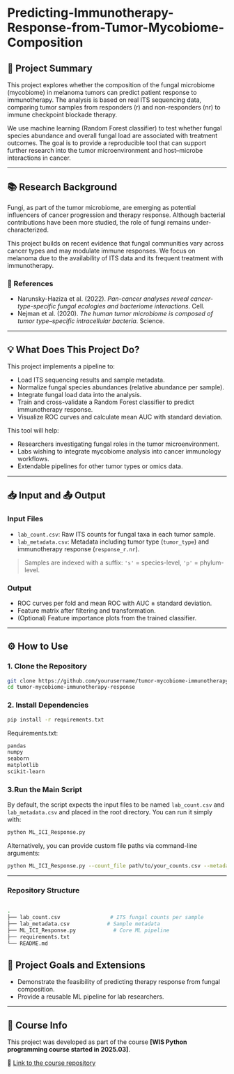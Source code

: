# Predicting-Immunotherapy-Response-from-Tumor-Mycobiome-Composition

## 🧪 Project Summary

This project explores whether the composition of the fungal microbiome (mycobiome) in melanoma tumors can predict patient response to immunotherapy. The analysis is based on real ITS sequencing data, comparing tumor samples from responders (r) and non-responders (nr) to immune checkpoint blockade therapy.

We use machine learning (Random Forest classifier) to test whether fungal species abundance and overall fungal load are associated with treatment outcomes. The goal is to provide a reproducible tool that can support further research into the tumor microenvironment and host–microbe interactions in cancer.

---

## 📚 Research Background

Fungi, as part of the tumor microbiome, are emerging as potential influencers of cancer progression and therapy response. Although bacterial contributions have been more studied, the role of fungi remains under-characterized.

This project builds on recent evidence that fungal communities vary across cancer types and may modulate immune responses. We focus on melanoma due to the availability of ITS data and its frequent treatment with immunotherapy.

### 🔗 References

- Narunsky-Haziza et al. (2022). *Pan-cancer analyses reveal cancer-type-specific fungal ecologies and bacteriome interactions*. Cell.  
- Nejman et al. (2020). *The human tumor microbiome is composed of tumor type–specific intracellular bacteria*. Science.

---

## 💡 What Does This Project Do?

This project implements a pipeline to:

- Load ITS sequencing results and sample metadata.
- Normalize fungal species abundances (relative abundance per sample).
- Integrate fungal load data into the analysis.
- Train and cross-validate a Random Forest classifier to predict immunotherapy response.
- Visualize ROC curves and calculate mean AUC with standard deviation.

This tool will help:

- Researchers investigating fungal roles in the tumor microenvironment.
- Labs wishing to integrate mycobiome analysis into cancer immunology workflows.
- Extendable pipelines for other tumor types or omics data.

---

## 📥 Input and 📤 Output

### Input Files

- `lab_count.csv`: Raw ITS counts for fungal taxa in each tumor sample.
- `lab_metadata.csv`: Metadata including tumor type (`tumor_type`) and immunotherapy response (`response_r.nr`).

> Samples are indexed with a suffix: `'s'` = species-level, `'p'` = phylum-level.

### Output

- ROC curves per fold and mean ROC with AUC ± standard deviation.
- Feature matrix after filtering and transformation.
- (Optional) Feature importance plots from the trained classifier.

---

## ⚙️ How to Use

### 1. Clone the Repository

```bash
git clone https://github.com/yourusername/tumor-mycobiome-immunotherapy-response.git
cd tumor-mycobiome-immunotherapy-response
```
### 2. Install Dependencies

```bash
pip install -r requirements.txt
```

Requirements.txt:
```txt
pandas
numpy
seaborn
matplotlib
scikit-learn
```

### 3.Run the Main Script
By default, the script expects the input files to be named `lab_count.csv` and `lab_metadata.csv` and placed in the root directory. You can run it simply with:

```bash
python ML_ICI_Response.py
```
Alternatively, you can provide custom file paths via command-line arguments:
```bash
python ML_ICI_Response.py --count_file path/to/your_counts.csv --metadata_file path/to/your_metadata.csv
```
---
### Repository Structure
```bash

.
├── lab_count.csv                # ITS fungal counts per sample
├── lab_metadata.csv            # Sample metadata
├── ML_ICI_Response.py            # Core ML pipeline
├── requirements.txt
└── README.md
```
## 🎯 Project Goals and Extensions

- Demonstrate the feasibility of predicting therapy response from fungal composition.
- Provide a reusable ML pipeline for lab researchers.

---


## 🧩 Course Info

This project was developed as part of the course **[WIS Python programming course started in 2025.03]**.  

🔗 [Link to the course repository](https://github.com/Code-Maven/wis-python-course-2025-03)
